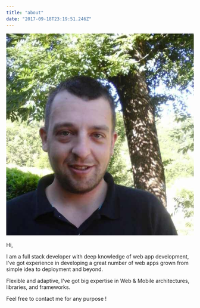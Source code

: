 ```yaml
---
title: "about"
date: "2017-09-18T23:19:51.246Z"
---
```


<div class="row">

<span class="col-md-4">

![pierre-alexis blond](imgs/data/pablond.jpg)

</span>

<div class="text-center col-md-8">

Hi, 

I am a full stack developer with deep knowledge of web app development, I've got experience in developing a great number of web apps grown from simple idea to deployment and beyond.

Flexible and adaptive, I've got big expertise in Web & Mobile architectures, libraries, and frameworks.

Feel free to contact me for any purpose !

</div>
</div>

